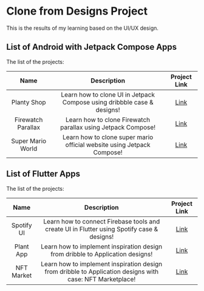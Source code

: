 # Clone from Designs Project
 This is the results of my learning based on the UI/UX design.

## List of Android with Jetpack Compose Apps
The list of the projects:

| Name      | Description  | Project Link  |
| :-: | :-: | :-: | 
| Planty Shop | Learn how to clone UI in Jetpack Compose using dribbble case & designs! | [Link](https://github.com/patriciafiona/Clone-From-Design-Projects/tree/main/Android%20with%20Jetpack%20Compose/Planty%20Shop) | 
| Firewatch Parallax | Learn how to clone Firewatch parallax using Jetpack Compose! | [Link](https://github.com/patriciafiona/Clone-From-Design-Projects/tree/main/Android%20with%20Jetpack%20Compose/FirewatchParallax) | 
| Super Mario World | Learn how to clone super mario official website using Jetpack Compose! | [Link](https://github.com/patriciafiona/Clone-From-Design-Projects/tree/Mario/Android%20with%20Jetpack%20Compose/MarioWorld) | 


## List of Flutter Apps
The list of the projects:

| Name      | Description  | Project Link  |
| :-: | :-: | :-: | 
| Spotify UI | Learn how to connect Firebase tools and create UI in Flutter using Spotify case & designs! | [Link](https://github.com/patriciafiona/Flutter-Projects/tree/main/Flutter/Spotify%20UI) | 
| Plant App | Learn how to implement inspiration design from dribble to Application designs! | [Link](https://github.com/patriciafiona/Clone-From-Design-Projects/tree/main/Flutter/Plants%20App) | 
| NFT Market | Learn how to implement inspiration design from dribble to Application designs with case: NFT Marketplace! | [Link](https://github.com/patriciafiona/Clone-From-Design-Projects/tree/main/Flutter/NFT%20Marketplace/nft_marketplace) | 
